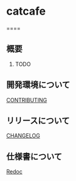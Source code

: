 # catcafe
====

## 概要  

1. TODO

## 開発環境について

[CONTRIBUTING](.github/CONTRIBUTING.md)

## リリースについて

[CHANGELOG](./CHANGELOG.md)

## 仕様書について

[Redoc](https://mabubu0203.github.io/catcafe/)
